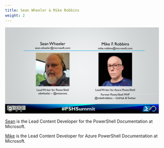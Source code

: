```yaml
---
title: Sean Wheeler & Mike Robbins
weight: 2
---
```

<!-- markdownlint-disable MD041 -->
![Sean Wheeler & Mike Robbins](./Slide02.PNG)

[Sean][01] is the Lead Content Developer for the PowerShell Documentation at Microsoft.

[Mike][02] is the Lead Content Developer for Azure PowerShell Documentation at Microsoft.

<!-- link references -->
[01]: /Presentations/more/about/
[02]: https://mikefrobbins.com/about/